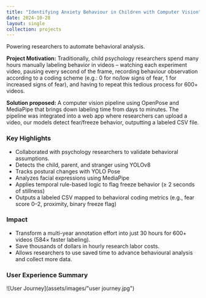 ```yaml
---
title: "Identifying Anxiety Behaviour in Children with Computer Vision"
date: 2024-10-28
layout: single
collection: projects
---
```

Powering researchers to automate behavioral analysis.

**Project Motivation:** Traditionally, child psychology researchers spend many hours manually labeling behavior in videos – watching each experiment video, pausing every second of the frame, recording behaviour observation according to a coding scheme (e.g.: 0 for no/low signs of fear, 1 for increased signs of fear), and having to repeat this tedious process for 600+ videos. 

**Solution proposed:** A computer vision pipeline using OpenPose and MediaPipe that brings down labeling time from days to minutes. The pipeline was integrated into a web app where researchers can upload a video, our models detect fear/freeze behavior, outputting a labeled CSV file.

### Key Highlights
- Collaborated with psychology researchers to validate behavioral assumptions.
- Detects the child, parent, and stranger using YOLOv8
- Tracks postural changes with YOLO Pose
- Analyzes facial expressions using MediaPipe
- Applies temporal rule-based logic to flag freeze behavior (≥ 2 seconds of stillness)
- Outputs a labeled CSV mapped to behavioral coding metrics (e.g., fear score 0–2, proximity, binary freeze flag)

### Impact
- Transform a multi-year annotation effort into just 30 hours for 600+ videos (584× faster labeling).
- Save thousands of dollars in hourly research labor costs.
- Allows researchers to use saved time to advance behavioural analysis and collect more data.

### User Experience Summary
![User Journey](assets/images/"user journey.jpg")

